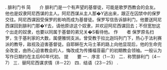 . 腓利门书 
简　　介 
腓利门是一个有声望的基督徒，可能是歌罗西教会的会友。他也是奴隶阿尼西谋的主人。阿尼西谋从主人那�Y逃出来，跟正在囚禁中的保罗交往。阿尼西谋因受保罗的影响而成为基督徒。保罗写信告诉腓利门，他要送阿尼西谋回到腓利门那�Y去，请他原谅这个奴隶，并欢迎阿尼西谋回去；不但宽恕这个出走的奴隶，也要以同属于基督的弟兄关�S看待他。 
作　　者 
保罗原名扫罗，生于基利家的大数，属便雅悯支派。曾受教于拉比迦玛列门下，热心于法利赛派的教导，敌视及迫害基督徒。自耶稣在大马士革的路上向他显现后，他的生命完全改变，由热心迫害教会的人，悔改成为传播福音最广的初期教会领袖。一般认为写作日期约在主后60年代初。 
提　　要 
一．序言（1－3） 
二．称赞腓利门（4－7） 
三．替阿尼西谋求情（8－22） 
四．结语（23－25） 
.